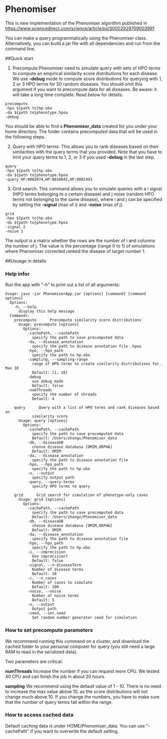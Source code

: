 # Phenomiser

This is new implementation of the Phenomiser algorithm published in https://www.sciencedirect.com/science/article/pii/S0002929709003991

You can make a query programmatically using the Phenomiser class. Alternatively, you can build a jar file with all dependencies and run from the command line.


##Quick start

1. Precompute 
Phenomiser need to simulate query with sets of HPO terms to compute an empirical similarity score distributions for each disease. We use **-debug** mode to compute score distributions for querying with 1, 2 or 3 HPO terms for 50 random diseases. You should omit this argument if you want to precompute data for all diseases. Be aware: it will take a long time complete. Read below for details. 

```
precompute
-hpo ${path to}hp.obo
-da ${path to}phenotype.hpoa
-debug
```

You should be able to find a **Phenomiser_data** created for you under your home directory. The folder contains precomputed data that will be used in the following steps.

2. Query with HPO terms. This allows you to rank diseases based on their similarities with the query terms that you provided. Note that you have to limit your query terms to 1, 2, or 3 if you used **-debug** in the last step.

```
query
-hpo ${path to}hp.obo
-da ${path to}phenotype.hpoa
-query HP:0003074,HP:0010645,HP:0001943
```

3. Grid search. This command allows you to simulate queries with a i signal (HPO terms belonging to a certain disease) and j noise (random HPO terms not belonging to the same disease), where i and j can be specified by setting the **-signal** (max of i) and **-noise** (max of j).

```
grid
-hpo ${path to}hp.obo
-da ${path to}phenotype.hpoa
-signal 2
-noise 1
```

The output is a matrix whether the rows are the number of i and columns the number of j. The value is the percentage (range 0 to 1) of simulations where Phenomiser corrected ranked the disease of target number 1. 

##Usuage in details

### Help infor

Run the app with "-h" to print out a list of all arguments:

```
Usage: java -jar PhenomiserApp.jar [options] [command] [command options]
  Options:
    -h, --help
      display this help message
  Commands:
    precompute      Precompute similarity score distributions
      Usage: precompute [options]
        Options:
          -cachePath, --cachePath
            specify the path to save precomputed data
          -da, --disease_annotation
            specify the path to disease annotation file .hpoa
          -hpo, --hpo_path
            specify the path to hp.obo
          -sampling, --sampling-range
            range of HPO terms to create similarity distributions for. Max 10
            Default: [1, 10]
          -debug
            use debug mode
            Default: false
          -numThreads
            specify the number of threads
            Default: 4

    query      Query with a list of HPO terms and rank diseases based on 
            similarity score
      Usage: query [options]
        Options:
          -cachePath, --cachePath
            specify the path to save precomputed data
            Default: /Users/zhangx/Phenomiser_data
          -db, --diseaseDB
            choose disease database [OMIM,ORPHA]
            Default: OMIM
          -da, --disease_annotation
            specify the path to disease annotation file
          -hpo, --hpo_path
            specify the path to hp.obo
          -o, --output
            specify output path
          -query, --query-terms
            specify HPO terms to query

    grid      Grid search for simulation of phenotype-only cases
      Usage: grid [options]
        Options:
          -cachePath, --cachePath
            specify the path to save precomputed data
            Default: /Users/zhangx/Phenomiser_data
          -db, --diseaseDB
            choose disease database [OMIM,ORPHA]
            Default: OMIM
          -da, --disease_annotation
            specify the path to disease annotation file
          -hpo, --hpo_path
            specify the path to hp.obo
          -i, --imprecision
            Use imprecision?
            Default: false
          -signal, --n-diseaseTerm
            Number of disease terms
            Default: 10
          -c, --n_cases
            Number of cases to simulate
            Default: 100
          -noise, --noise
            Number of noise terms
            Default: 5
          -o, --output
            Output path
          -seed, --set.seed
            Set random number generator seed for simulation
```

### How to set precompute parameters 

We recommend running this command on a cluster, and download the cached folder to your personal computer for query (you still need a large RAM to read in the serialized data).

Two parameters are critical: 

**numThreads** Increase the number if you can request more CPU. We tested 40 CPU and can finish the job in about 20 hours.

**sampling** We recommend using the default value of 1 - 10. There is no need to increase the max value above 10, as the score distributions will not change much above 10. If you change the numbers, you have to make sure that the number of query terms fall within the range.

### How to access cached data

Default caching data is under HOME/Phenomiser_data. You can use "-cachePath" if you want to overwrite the default setting.